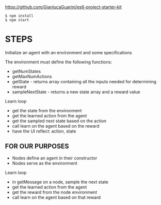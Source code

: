 https://github.com/GianlucaGuarini/es6-project-starter-kit

    $ npm install
    $ npm start

STEPS
=====

Initialize an agent with an environment and some specifications

The environment must define the following functions:
- getNumStates
- getMaxNumActions
- getState - returns array containing all the inputs needed for determining reward
- sampleNextState - returns a new state array and a reward value

Learn loop
- get the state from the environment
- get the learned action from the agent
- get the sampled next state based on the action
- call learn on the agent based on the reward
- have the UI reflect: action, state

FOR OUR PURPOSES
----------------

- Nodes define an agent in their constructor
- Nodes serve as the environment

Learn loop
- in getMessage on a node, sample the next state
- get the learned action from the agent
- get the reward from the node environment
- call learn on the agent based on that reward